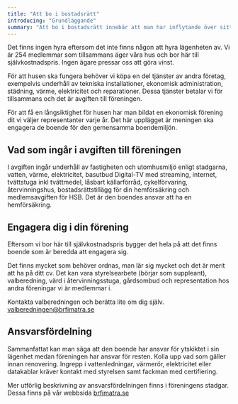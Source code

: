 ```yaml
---
title: "Att bo i bostadsrätt"
introducing: "Grundläggande"
summary: "Att bo i bostadsrätt innebär att man har inflytande över sitt boende men också att man tillsammans med övriga medlemmar har solidariskt ansvar för omvårdnad av fastigheterna och utemiljön."
---
```

Det finns ingen hyra eftersom det inte finns någon att hyra lägenheten av.
Vi är 254 medlemmar som tillsammans äger våra hus och bor här till självkostnadspris.
Ingen ägare pressar oss att göra vinst.

För att husen ska fungera behöver vi köpa en del tjänster av andra företag, exempelvis underhåll av tekniska installationer, ekonomisk administration, städning, värme, elektricitet och reparationer.
Dessa tjänster betalar vi för tillsammans och det är avgiften till föreningen.

För att få en långsiktighet för husen har man bildat en ekonomisk förening dit vi väljer representanter varje år.
Det här upplägget är meningen ska engagera de boende för den gemensamma boendemiljön.

## Vad som ingår i avgiften till föreningen

I avgiften ingår underhåll av fastigheten och utomhusmiljö enligt stadgarna, vatten, värme, elektricitet, basutbud Digital-TV med streaming, internet, tvättstuga inkl tvättmedel, låsbart källarförråd, cykelförvaring, återvinningshus, bostadsrättstillägg för din hemförsäkring och medlemsavgiften för HSB.
Det är den boendes ansvar att ha en hemförsäkring.

## Engagera dig i din förening

Eftersom vi bor här till självkostnadspris bygger det hela på att det finns boende som är beredda att engagera sig.

Det finns mycket som behöver ordnas, man lär sig mycket och det är merit att ha på ditt cv. Det kan vara styrelsearbete (börjar som suppleant), valberedning, värd i återvinningsstuga, gårdsombud och representation hos andra föreningar vi är medlemmar i.

Kontakta valberedningen och berätta lite om dig själv. [valberedningen@brfimatra.se](mailto:valberedning@brfimatra.se)

## Ansvarsfördelning

Sammanfattat kan man säga att den boende har ansvar för ytskiktet i sin lägenhet medan föreningen har ansvar för resten.
Kolla upp vad som gäller innan renovering.
Ingrepp i vattenledningar, värmerör, elektricitet eller datakablar kräver kontakt med styrelsen samt fackman med certifiering.

Mer utförlig beskrivning av ansvarsfördelningen finns i föreningens stadgar. Dessa finns på vår webbsida [brfimatra.se](https://brfimatra.se)
